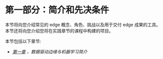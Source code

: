 # 第一部分：简介和先决条件

本节将向您介绍常见的 edge 概念、角色、挑战以及用于交付 edge 成果的工具。本节还将向您介绍您将在实践章节的课程中构建的项目。

本节包括以下章节:

*   [*第一章*](B17595_01_Final_SS_ePub.xhtml#_idTextAnchor013) *，数据驱动边缘与机器学习简介*